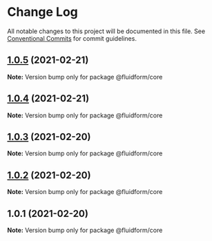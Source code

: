 # Change Log

All notable changes to this project will be documented in this file.
See [Conventional Commits](https://conventionalcommits.org) for commit guidelines.

## [1.0.5](https://github.com/misaeldossantos/fluid-form/compare/v1.0.4...v1.0.5) (2021-02-21)

**Note:** Version bump only for package @fluidform/core





## [1.0.4](https://github.com/misaeldossantos/fluid-form/compare/v1.0.3...v1.0.4) (2021-02-21)

**Note:** Version bump only for package @fluidform/core





## [1.0.3](https://github.com/misaeldossantos/fluid-form/compare/v1.0.2...v1.0.3) (2021-02-20)

**Note:** Version bump only for package @fluidform/core





## [1.0.2](https://github.com/misaeldossantos/fluid-form/compare/v1.0.1...v1.0.2) (2021-02-20)

**Note:** Version bump only for package @fluidform/core





## 1.0.1 (2021-02-20)

**Note:** Version bump only for package @fluidform/core

